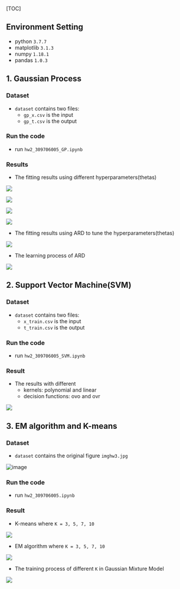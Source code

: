 
[TOC]
## Environment Setting
* python `3.7.7`
* matplotlib  `3.1.3`
*  numpy `1.18.1`
*  pandas `1.0.3`


## 1. Gaussian Process

### Dataset
* `dataset` contains two files:
    * `gp_x.csv` is the input
    * `gp_t.csv` is the output

### Run the code
* run `hw2_309706005_GP.ipynb`

### Results
* The fitting results using different hyperparameters(thetas)

![](https://i.imgur.com/1fzIMWg.png)

![](https://i.imgur.com/sgwckIj.png)

![](https://i.imgur.com/TlZVj40.png)

![](https://i.imgur.com/RUXrxu7.png)

* The fitting results using ARD to tune the hyperparameters(thetas)

![](https://i.imgur.com/UtU0qwp.png)

* The learning process of ARD

![](https://i.imgur.com/hfEmqkq.png)



## 2. Support Vector Machine(SVM)

### Dataset
* `dataset` contains two files:
    * `x_train.csv` is the input
    * `t_train.csv` is the output
    
### Run the code
* run `hw2_309706005_SVM.ipynb`

### Result
* The results with different 
    * kernels: polynomial and linear 
    * decision functions: ovo and ovr

![](https://i.imgur.com/gpeDZzz.png)

## 3. EM algorithm and K-means

### Dataset
* `dataset` contains the original figure `imghw3.jpg`

![image](https://user-images.githubusercontent.com/37042357/116810504-aead0f80-ab76-11eb-8dfe-a424c4ec8082.png)

    
### Run the code
* run `hw2_309706005.ipynb`

### Result
* K-means where `K = 3, 5, 7, 10`

![](https://i.imgur.com/bZg7X60.png)

* EM algorithm where `K = 3, 5, 7, 10`

![](https://i.imgur.com/yqyx7IW.png)

* The training process of different `K` in Gaussian Mixture Model

![](https://i.imgur.com/j2iboL3.png)



